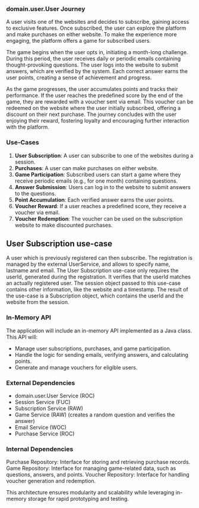 ### domain.user.User Journey
A user visits one of the websites and decides to subscribe, gaining access to exclusive features. Once subscribed, the user can explore the platform and make purchases on either website. To make the experience more engaging, the platform offers a game for subscribed users.

The game begins when the user opts in, initiating a month-long challenge. During this period, the user receives daily or periodic emails containing thought-provoking questions. The user logs into the website to submit answers, which are verified by the system. Each correct answer earns the user points, creating a sense of achievement and progress.

As the game progresses, the user accumulates points and tracks their performance. If the user reaches the predefined score by the end of the game, they are rewarded with a voucher sent via email. This voucher can be redeemed on the website where the user initially subscribed, offering a discount on their next purchase. The journey concludes with the user enjoying their reward, fostering loyalty and encouraging further interaction with the platform.
### Use-Cases
1. **User Subscription**: A user can subscribe to one of the websites during a session.
2. **Purchases**: A user can make purchases on either website.
3. **Game Participation**: Subscribed users can start a game where they receive periodic emails (e.g., for one month) containing questions.
4. **Answer Submission**: Users can log in to the website to submit answers to the questions.
5. **Point Accumulation**: Each verified answer earns the user points.
6. **Voucher Reward**: If a user reaches a predefined score, they receive a voucher via email.
7. **Voucher Redemption**: The voucher can be used on the subscription website to make discounted purchases.

## User Subscription use-case
A user which is previously registered can then subscribe.
The registration is managed by the external UserService, and allows to specify name, lastname and email.
The User Subscription use-case only requires the userId, generated during the registration.
It verifies that the userId matches an actually registered user.
The session object passed to this use-case contains other information, like the website and a timestamp.
The result of the use-case is a Subscription object, which contains the userId and the website from the session.


### In-Memory API
The application will include an in-memory API implemented as a Java class. This API will:
- Manage user subscriptions, purchases, and game participation.
- Handle the logic for sending emails, verifying answers, and calculating points.
- Generate and manage vouchers for eligible users.

### External Dependencies
- domain.user.User Service (ROC)
- Session Service (FUC)
- Subscription Service (RAW)
- Game Service (RAW) (creates a random question and verifies the answer)
- Email Service (WOC)
- Purchase Service (ROC)

### Internal Dependencies
Purchase Repository: Interface for storing and retrieving purchase records.
Game Repository: Interface for managing game-related data, such as questions, answers, and points.
Voucher Repository: Interface for handling voucher generation and redemption.

This architecture ensures modularity and scalability while leveraging in-memory storage for rapid prototyping and testing.